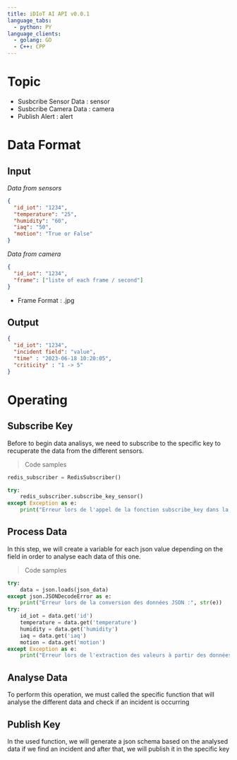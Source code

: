```yaml
---
title: iDIoT AI API v0.0.1
language_tabs:
  - python: PY
language_clients:
  - golang: GO
  - C++: CPP
---
```


# Topic

- Susbcribe Sensor Data : sensor 
- Susbcribe Camera Data : camera
- Publish Alert : alert  


# Data Format

## Input

*Data from sensors*

```json
{
  "id_iot": "1234",
  "temperature": "25",
  "humidity": "60",
  "iaq": "50",
  "motion": "True or False"
}
```

*Data from camera*

```json
{
  "id_iot": "1234",
  "frame": ["liste of each frame / second"]
}
```
- Frame Format : .jpg

## Output

```json
{
  "id_iot": "1234",
  "incident field": "value",
  "time" : "2023-06-18 10:20:05",
  "criticity" : "1 -> 5"
}
```

# Operating

## Subscribe Key

<aside class="warning">
Before to begin data analisys, we need to subscribe to the specific key to recuperate the data from the different sensors.
</aside>

<a id="apiSubKey"></a>

> Code samples
```python
redis_subscriber = RedisSubscriber()

try:
    redis_subscriber.subscribe_key_sensor()
except Exception as e:
    print("Erreur lors de l'appel de la fonction subscribe_key dans la classe RedisClient", str(e))
```

## Process Data

<aside class="warning">
In this step, we will create a variable for each json value depending on the field in order to analyse each data of this one.
</aside>

<a id="apiProcessData"></a>

> Code samples

```python
try:
    data = json.loads(json_data)
except json.JSONDecodeError as e:
    print("Erreur lors de la conversion des données JSON :", str(e))
try:
    id_iot = data.get('id')
    temperature = data.get('temperature')
    humidity = data.get('humidity')
    iaq = data.get('iaq')
    motion = data.get('motion')
except Exception as e:
    print("Erreur lors de l'extraction des valeurs à partir des données JSON :", str(e))
```

## Analyse Data

<aside class="warning">
To perform this operation, we must called the specific function that will analyse the different data and check if an incident is occurring
</aside>

## Publish Key

<aside class="warning">
In the used function, we will generate a json schema based on the analysed data if we find an incident and after that, we will publish it in the specific key
</aside>



